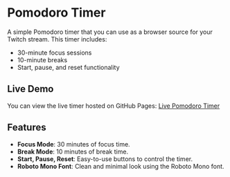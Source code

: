 # Pomodoro Timer

A simple Pomodoro timer that you can use as a browser source for your Twitch stream. This timer includes:
- 30-minute focus sessions
- 10-minute breaks
- Start, pause, and reset functionality

## Live Demo

You can view the live timer hosted on GitHub Pages: [Live Pomodoro Timer](https://your-username.github.io/pomodoro-timer/)

## Features

- **Focus Mode**: 30 minutes of focus time.
- **Break Mode**: 10 minutes of break time.
- **Start, Pause, Reset**: Easy-to-use buttons to control the timer.
- **Roboto Mono Font**: Clean and minimal look using the Roboto Mono font.

